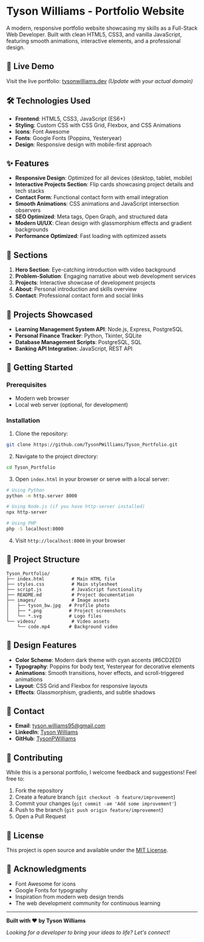 # Tyson Williams - Portfolio Website

A modern, responsive portfolio website showcasing my skills as a Full-Stack Web Developer. Built with clean HTML5, CSS3, and vanilla JavaScript, featuring smooth animations, interactive elements, and a professional design.

## 🚀 Live Demo

Visit the live portfolio: [tysonwilliams.dev](https://tysonwilliams.dev) *(Update with your actual domain)*

## 🛠️ Technologies Used

- **Frontend**: HTML5, CSS3, JavaScript (ES6+)
- **Styling**: Custom CSS with CSS Grid, Flexbox, and CSS Animations
- **Icons**: Font Awesome
- **Fonts**: Google Fonts (Poppins, Yesteryear)
- **Design**: Responsive design with mobile-first approach

## ✨ Features

- **Responsive Design**: Optimized for all devices (desktop, tablet, mobile)
- **Interactive Projects Section**: Flip cards showcasing project details and tech stacks
- **Contact Form**: Functional contact form with email integration
- **Smooth Animations**: CSS animations and JavaScript intersection observers
- **SEO Optimized**: Meta tags, Open Graph, and structured data
- **Modern UI/UX**: Clean design with glassmorphism effects and gradient backgrounds
- **Performance Optimized**: Fast loading with optimized assets

## 📱 Sections

1. **Hero Section**: Eye-catching introduction with video background
2. **Problem-Solution**: Engaging narrative about web development services
3. **Projects**: Interactive showcase of development projects
4. **About**: Personal introduction and skills overview
5. **Contact**: Professional contact form and social links

## 🎯 Projects Showcased

- **Learning Management System API**: Node.js, Express, PostgreSQL
- **Personal Finance Tracker**: Python, Tkinter, SQLite
- **Database Management Scripts**: PostgreSQL, SQL
- **Banking API Integration**: JavaScript, REST API

## 🚀 Getting Started

### Prerequisites
- Modern web browser
- Local web server (optional, for development)

### Installation

1. Clone the repository:
```bash
git clone https://github.com/TysonPWilliams/Tyson_Portfolio.git
```

2. Navigate to the project directory:
```bash
cd Tyson_Portfolio
```

3. Open `index.html` in your browser or serve with a local server:
```bash
# Using Python
python -m http.server 8000

# Using Node.js (if you have http-server installed)
npx http-server

# Using PHP
php -S localhost:8000
```

4. Visit `http://localhost:8000` in your browser

## 📁 Project Structure

```
Tyson_Portfolio/
├── index.html          # Main HTML file
├── styles.css          # Main stylesheet
├── script.js           # JavaScript functionality
├── README.md           # Project documentation
├── images/             # Image assets
│   ├── tyson_bw.jpg   # Profile photo
│   ├── *.png          # Project screenshots
│   └── *.svg          # Logo files
└── videos/             # Video assets
    └── code.mp4       # Background video
```

## 🎨 Design Features

- **Color Scheme**: Modern dark theme with cyan accents (#6CD2ED)
- **Typography**: Poppins for body text, Yesteryear for decorative elements
- **Animations**: Smooth transitions, hover effects, and scroll-triggered animations
- **Layout**: CSS Grid and Flexbox for responsive layouts
- **Effects**: Glassmorphism, gradients, and subtle shadows

## 📧 Contact

- **Email**: tyson.williams95@gmail.com
- **LinkedIn**: [Tyson Williams](https://www.linkedin.com/in/tyson-williams-13273760/)
- **GitHub**: [TysonPWilliams](https://github.com/TysonPWilliams)

## 🤝 Contributing

While this is a personal portfolio, I welcome feedback and suggestions! Feel free to:

1. Fork the repository
2. Create a feature branch (`git checkout -b feature/improvement`)
3. Commit your changes (`git commit -am 'Add some improvement'`)
4. Push to the branch (`git push origin feature/improvement`)
5. Open a Pull Request

## 📄 License

This project is open source and available under the [MIT License](LICENSE).

## 🙏 Acknowledgments

- Font Awesome for icons
- Google Fonts for typography
- Inspiration from modern web design trends
- The web development community for continuous learning

---

**Built with ❤️ by Tyson Williams**

*Looking for a developer to bring your ideas to life? Let's connect!*